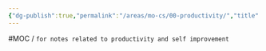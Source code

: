 ```yaml
---
{"dg-publish":true,"permalink":"/areas/mo-cs/00-productivity/","title":"00 Productivity","updated":"2023-10-14T18:30:36.771+08:00"}
---
```



#MOC / `for notes related to productivity and self improvement`